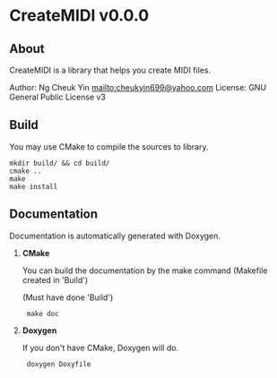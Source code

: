 CreateMIDI	v0.0.0
==================

About
-----
CreateMIDI is a library that helps you create MIDI files.

Author:		Ng Cheuk Yin <mailto:cheukyin699@yahoo.com>
License:	GNU General Public License v3

Build
-----

You may use CMake to compile the sources to library.

	mkdir build/ && cd build/
	cmake ..
	make
	make install

Documentation
-------------

Documentation is automatically generated with Doxygen.

1. **CMake**

	You can build the documentation by the make command (Makefile created in 'Build')

	(Must have done 'Build')

		make doc

2. **Doxygen**

	If you don't have CMake, Doxygen will do.

		doxygen Doxyfile

